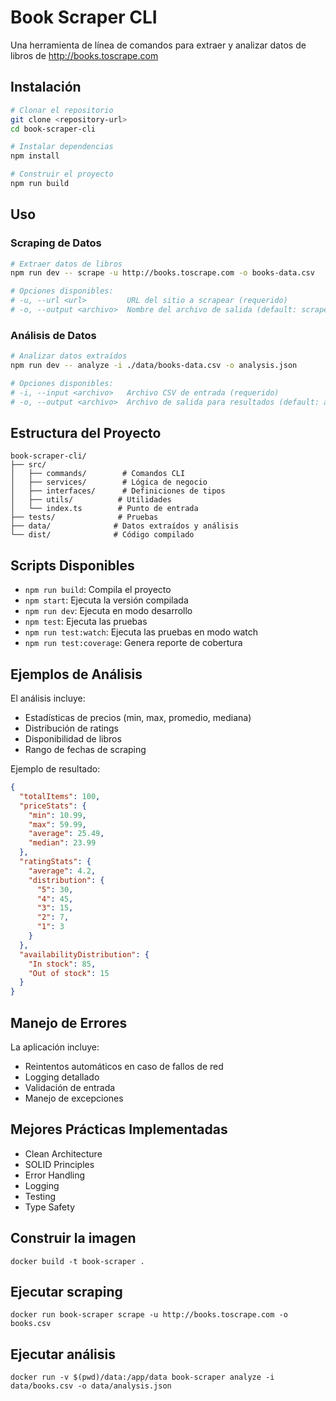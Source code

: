 # Book Scraper CLI

Una herramienta de línea de comandos para extraer y analizar datos de libros de http://books.toscrape.com

## Instalación

```bash
# Clonar el repositorio
git clone <repository-url>
cd book-scraper-cli

# Instalar dependencias
npm install

# Construir el proyecto
npm run build
```

## Uso

### Scraping de Datos

```bash
# Extraer datos de libros
npm run dev -- scrape -u http://books.toscrape.com -o books-data.csv

# Opciones disponibles:
# -u, --url <url>         URL del sitio a scrapear (requerido)
# -o, --output <archivo>  Nombre del archivo de salida (default: scraped-data.csv)
```

### Análisis de Datos

```bash
# Analizar datos extraídos
npm run dev -- analyze -i ./data/books-data.csv -o analysis.json

# Opciones disponibles:
# -i, --input <archivo>   Archivo CSV de entrada (requerido)
# -o, --output <archivo>  Archivo de salida para resultados (default: analysis.json)
```

## Estructura del Proyecto

```
book-scraper-cli/
├── src/
│   ├── commands/        # Comandos CLI
│   ├── services/        # Lógica de negocio
│   ├── interfaces/      # Definiciones de tipos
│   ├── utils/          # Utilidades
│   └── index.ts        # Punto de entrada
├── tests/              # Pruebas
├── data/              # Datos extraídos y análisis
└── dist/              # Código compilado
```

## Scripts Disponibles

- `npm run build`: Compila el proyecto
- `npm start`: Ejecuta la versión compilada
- `npm run dev`: Ejecuta en modo desarrollo
- `npm test`: Ejecuta las pruebas
- `npm run test:watch`: Ejecuta las pruebas en modo watch
- `npm run test:coverage`: Genera reporte de cobertura

## Ejemplos de Análisis

El análisis incluye:
- Estadísticas de precios (min, max, promedio, mediana)
- Distribución de ratings
- Disponibilidad de libros
- Rango de fechas de scraping

Ejemplo de resultado:
```json
{
  "totalItems": 100,
  "priceStats": {
    "min": 10.99,
    "max": 59.99,
    "average": 25.49,
    "median": 23.99
  },
  "ratingStats": {
    "average": 4.2,
    "distribution": {
      "5": 30,
      "4": 45,
      "3": 15,
      "2": 7,
      "1": 3
    }
  },
  "availabilityDistribution": {
    "In stock": 85,
    "Out of stock": 15
  }
}
```

## Manejo de Errores

La aplicación incluye:
- Reintentos automáticos en caso de fallos de red
- Logging detallado
- Validación de entrada
- Manejo de excepciones

## Mejores Prácticas Implementadas

- Clean Architecture
- SOLID Principles
- Error Handling
- Logging
- Testing
- Type Safety


## Construir la imagen
`docker build -t book-scraper .`

## Ejecutar scraping
`docker run book-scraper scrape -u http://books.toscrape.com -o books.csv`

## Ejecutar análisis
`docker run -v $(pwd)/data:/app/data book-scraper analyze -i data/books.csv -o data/analysis.json`

